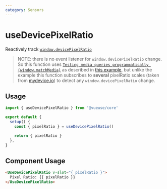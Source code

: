 ```yaml
---
category: Sensors
---
```


# useDevicePixelRatio

Reactively track [`window.devicePixelRatio`](https://developer.mozilla.org/ru/docs/Web/API/Window/devicePixelRatio)
>
> NOTE: there is no event listener for `window.devicePixelRatio` change. So this function uses [`Testing media queries programmatically (window.matchMedia)`](https://developer.mozilla.org/en-US/docs/Web/CSS/Media_Queries/Testing_media_queries) as described in [this example](https://stackoverflow.com/questions/28905420/window-devicepixelratio-change-listener/29653772#29653772), but unlike the example this function subscribes to **several** pixelRatio scales (taken from [mydevice.io](https://www.mydevice.io/)) to detect any `window.devicePixelRatio` change.

## Usage

```js
import { useDevicePixelRatio } from '@vueuse/core'

export default {
  setup() {
    const { pixelRatio } = useDevicePixelRatio()

    return { pixelRatio }
  },
}
```

## Component Usage

```html
<UseDevicePixelRatio v-slot="{ pixelRatio }">
  Pixel Ratio: {{ pixelRatio }}
</UseDevicePixelRatio>
```
